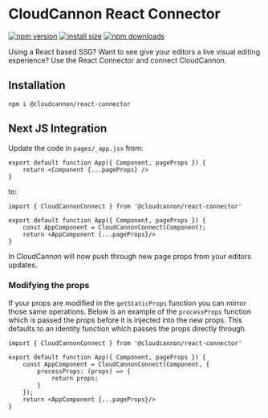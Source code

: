# CloudCannon React Connector



[![npm version](https://img.shields.io/npm/v/@cloudcannon/react-connector.svg)](https://www.npmjs.org/package/@cloudcannon/react-connector)
[![install size](https://packagephobia.now.sh/badge?p=@cloudcannon/react-connector)](https://packagephobia.now.sh/result?p=@cloudcannon/react-connector)
[![npm downloads](https://img.shields.io/npm/dm/@cloudcannon/react-connector.svg)](http://npm-stat.com/charts.html?package=@cloudcannon/react-connector)

Using a React based SSG? Want to see give your editors a live visual editing experience? Use the React Connector and connect CloudCannon.

## Installation

```
npm i @cloudcannon/react-connector
```

## Next JS Integration

Update the code in `pages/_app.jsx` from:

```
export default function App({ Component, pageProps }) {
	return <Component {...pageProps} />
}
```

to:

```
import { CloudCannonConnect } from '@cloudcannon/react-connector'

export default function App({ Component, pageProps }) {
	const AppComponent = CloudCannonConnect(Component);
	return <AppComponent {...pageProps}/>
}
```

In CloudCannon will now push through new page props from your editors updates. 

### Modifying the props

If your props are modified in the `getStaticProps` function you can mirror those same operations. Below is an example of 
the `processProps` function which is passed the props before it is injected into the new props. This defaults to an identity
function which passes the props directly through.

```
import { CloudCannonConnect } from '@cloudcannon/react-connector'

export default function App({ Component, pageProps }) {
	const AppComponent = CloudCannonConnect(Component, {
		processProps: (props) => {
			return props;
		}
	});
	return <AppComponent {...pageProps}/>
}
```